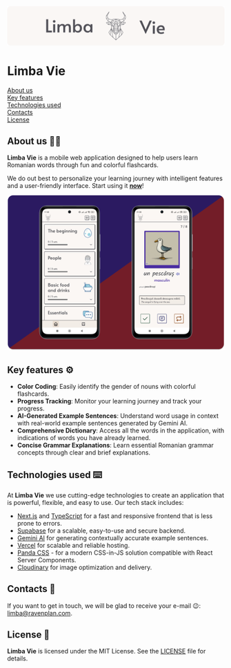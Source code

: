 [![Limba Vie logo](./readme_images/logo.svg)](https://limba.ravenplan.com)

# Limba Vie

[About us](#about)  
[Key features](#features)  
[Technologies used](#technologies)  
[Contacts](#contacts)  
[License](#license)

## About us 👨‍💻 <a id="about"></a>

**Limba Vie** is a mobile web application designed to help users learn Romanian
words through fun and colorful flashcards.

We do out best to personalize your learning journey with intelligent features
and a user-friendly interface. Start using it
[**now**](https://limba.ravenplan.com)!

![Limba Vie demo](./readme_images/mockup.webp)

## Key features ⚙ <a id="features"></a>

- **Color Coding**: Easily identify the gender of nouns with colorful
  flashcards.
- **Progress Tracking**: Monitor your learning journey and track your progress.
- **AI-Generated Example Sentences**: Understand word usage in context with
  real-world example sentences generated by Gemini AI.
- **Comprehensive Dictionary**: Access all the words in the application, with
  indications of words you have already learned.
- **Concise Grammar Explanations**: Learn essential Romanian grammar concepts
  through clear and brief explanations.

## Technologies used ⌨️ <a id="technologies"></a>

At **Limba Vie** we use cutting-edge technologies to create an application that
is powerful, flexible, and easy to use. Our tech stack includes:

- [Next.js](https://nextjs.org) and [TypeScript](https://www.typescriptlang.org)
  for a fast and responsive frontend that is less prone to errors.
- [Supabase](https://supabase.com) for a scalable, easy-to-use and secure
  backend.
- [Gemini AI](https://gemini.google.com/) for generating contextually accurate
  example sentences.
- [Vercel](https://vercel.com) for scalable and reliable hosting.
- [Panda CSS](https://panda-css.com) - for a modern CSS-in-JS solution
  compatible with React Server Components.
- [Cloudinary](https://cloudinary.com) for image optimization and delivery.

## Contacts 📨 <a id="contacts"></a>

If you want to get in touch, we will be glad to receive your e-mail 😉:
[limba@ravenplan.com](mailto:limba@ravenplan.com).

## License 🪪 <a id="license"></a>

**Limba Vie** is licensed under the MIT License. See the
[LICENSE](https://github.com/Linkerin/limba-vie/blob/main/LICENSE) file for
details.
